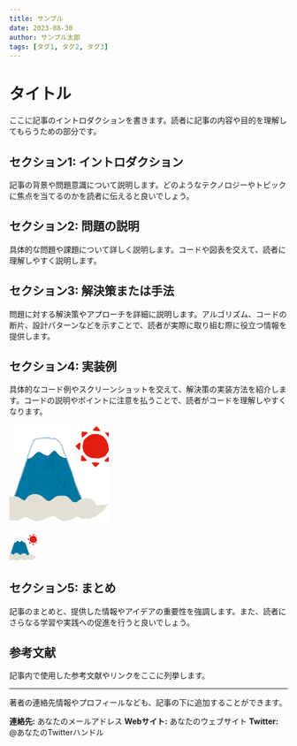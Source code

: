 ```yaml
---
title: サンプル
date: 2023-08-30
author: サンプル太郎
tags: [タグ1, タグ2, タグ3]
---
```


# タイトル

ここに記事のイントロダクションを書きます。読者に記事の内容や目的を理解してもらうための部分です。

## セクション1: イントロダクション

記事の背景や問題意識について説明します。どのようなテクノロジーやトピックに焦点を当てるのかを読者に伝えると良いでしょう。

## セクション2: 問題の説明

具体的な問題や課題について詳しく説明します。コードや図表を交えて、読者に理解しやすく説明します。

## セクション3: 解決策または手法

問題に対する解決策やアプローチを詳細に説明します。アルゴリズム、コードの断片、設計パターンなどを示すことで、読者が実際に取り組む際に役立つ情報を提供します。

## セクション4: 実装例

具体的なコード例やスクリーンショットを交えて、解決策の実装方法を紹介します。コードの説明やポイントに注意を払うことで、読者がコードを理解しやすくなります。
<!-- 大きさを指定せずに画像を貼り付ける -->
![画像を貼る例](./image/syougatsu_fujisan.png)

<!-- 画像の大きさを指定して貼り付ける -->
<img src="./image/syougatsu_fujisan.png" width="10%">

## セクション5: まとめ

記事のまとめと、提供した情報やアイデアの重要性を強調します。また、読者にさらなる学習や実践への促進を行うと良いでしょう。

## 参考文献

記事内で使用した参考文献やリンクをここに列挙します。

---

著者の連絡先情報やプロフィールなども、記事の下に追加することができます。

**連絡先:** あなたのメールアドレス
**Webサイト:** あなたのウェブサイト
**Twitter:** @あなたのTwitterハンドル